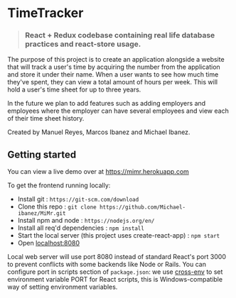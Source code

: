 # TimeTracker 
> ### React + Redux codebase containing real life database practices and react-store usage.
> 


The purpose of this project is to create an application alongside a website that will track a user's time by acquiring the number from the application and store it under their name. When a user wants to see how much time they've spent, they can view a total amount of hours per week. This will hold a user's time sheet for up to three years. 


In the future we plan to add features such as adding employers and employees where the employer can have several employees and view each of their time sheet history.

Created by Manuel Reyes, Marcos Ibanez and Michael Ibanez.  

## Getting started

You can view a live demo over at https://mimr.herokuapp.com

To get the frontend running locally:
 
- Install git : `https://git-scm.com/download`
- Clone this repo : `git clone https://github.com/Michael-ibanez/MiMr.git`
- Install npm and node : `https://nodejs.org/en/`
- Install all req'd dependencies : `npm install` 
- Start the local server (this project uses create-react-app) : `npm start`
- Open [localhost:8080](http://localhost:8080)

Local web server will use port 8080 instead of standard React's port 3000 to prevent conflicts with some backends like Node or Rails. You can configure port in scripts section of `package.json`: we use [cross-env](https://github.com/kentcdodds/cross-env) to set environment variable PORT for React scripts, this is Windows-compatible way of setting environment variables.





